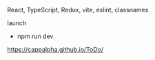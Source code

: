 React, TypeScript, Redux, vite, eslint, classnames

launch
- npm run dev

https://cappalpha.github.io/ToDo/